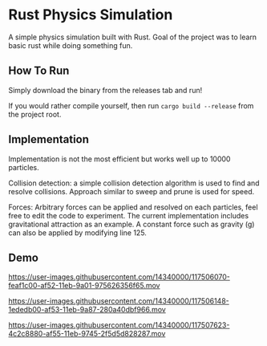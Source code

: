 
# Rust Physics Simulation

A simple physics simulation built with Rust. Goal of the project was to learn basic rust while doing something fun.

## How To Run

Simply download the binary from the releases tab and run!

If you would rather compile yourself, then run ```cargo build --release``` from the project root.

## Implementation

Implementation is not the most efficient but works well up to 10000 particles.

Collision detection: a simple collision detection algorithm is used to find and resolve collisions. Approach similar to sweep and prune is used for speed.

Forces: Arbitrary forces can be applied and resolved on each particles, feel free to edit the code to experiment. The current implementation includes gravitational attraction as an example. A constant force such as gravity (g) can also be applied by modifying line 125.

## Demo


https://user-images.githubusercontent.com/14340000/117506070-feaf1c00-af52-11eb-9a01-975626356f65.mov

https://user-images.githubusercontent.com/14340000/117506148-1ededb00-af53-11eb-9a87-280a40dbf966.mov

https://user-images.githubusercontent.com/14340000/117507623-4c2c8880-af55-11eb-9745-2f5d5d828287.mov
